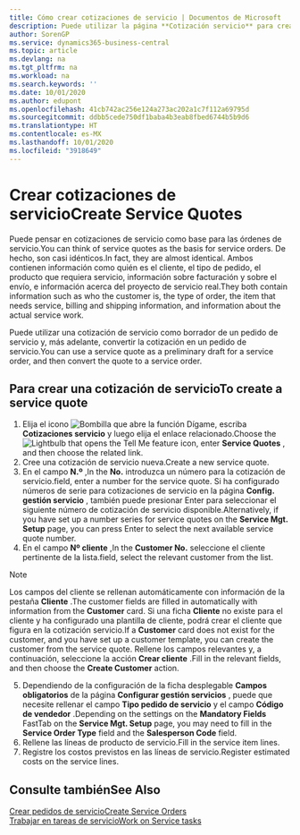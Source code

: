 ```yaml
---
title: Cómo crear cotizaciones de servicio | Documentos de Microsoft
description: Puede utilizar la página **Cotización servicio** para crear documentos en los que se introduce información acerca de un servicio, como reparación y mantenimiento, de productos de servicio a solicitud del cliente. Puede utilizar una cotización de servicio como borrador de un pedido de servicio y, más adelante, convertir la cotización en un pedido de servicio.
author: SorenGP
ms.service: dynamics365-business-central
ms.topic: article
ms.devlang: na
ms.tgt_pltfrm: na
ms.workload: na
ms.search.keywords: ''
ms.date: 10/01/2020
ms.author: edupont
ms.openlocfilehash: 41cb742ac256e124a273ac202a1c7f112a69795d
ms.sourcegitcommit: ddbb5cede750df1baba4b3eab8fbed6744b5b9d6
ms.translationtype: HT
ms.contentlocale: es-MX
ms.lasthandoff: 10/01/2020
ms.locfileid: "3918649"
---
```

# <a name="create-service-quotes"></a><span data-ttu-id="f1748-104">Crear cotizaciones de servicio</span><span class="sxs-lookup"><span data-stu-id="f1748-104">Create Service Quotes</span></span>
<span data-ttu-id="f1748-105">Puede pensar en cotizaciones de servicio como base para las órdenes de servicio.</span><span class="sxs-lookup"><span data-stu-id="f1748-105">You can think of service quotes as the basis for service orders.</span></span> <span data-ttu-id="f1748-106">De hecho, son casi idénticos.</span><span class="sxs-lookup"><span data-stu-id="f1748-106">In fact, they are almost identical.</span></span> <span data-ttu-id="f1748-107">Ambos contienen información como quién es el cliente, el tipo de pedido, el producto que requiera servicio, información sobre facturación y sobre el envío, e información acerca del proyecto de servicio real.</span><span class="sxs-lookup"><span data-stu-id="f1748-107">They both contain information such as who the customer is, the type of order, the item that needs service, billing and shipping information, and information about the actual service work.</span></span>
 
<span data-ttu-id="f1748-108">Puede utilizar una cotización de servicio como borrador de un pedido de servicio y, más adelante, convertir la cotización en un pedido de servicio.</span><span class="sxs-lookup"><span data-stu-id="f1748-108">You can use a service quote as a preliminary draft for a service order, and then convert the quote to a service order.</span></span>  
  
## <a name="to-create-a-service-quote"></a><span data-ttu-id="f1748-109">Para crear una cotización de servicio</span><span class="sxs-lookup"><span data-stu-id="f1748-109">To create a service quote</span></span>  
1. <span data-ttu-id="f1748-110">Elija el icono ![Bombilla que abre la función Dígame](media/ui-search/search_small.png "Dígame qué desea hacer"), escriba **Cotizaciones servicio** y luego elija el enlace relacionado.</span><span class="sxs-lookup"><span data-stu-id="f1748-110">Choose the ![Lightbulb that opens the Tell Me feature](media/ui-search/search_small.png "Tell me what you want to do") icon, enter **Service Quotes** , and then choose the related link.</span></span>  
2. <span data-ttu-id="f1748-111">Cree una cotización de servicio nueva.</span><span class="sxs-lookup"><span data-stu-id="f1748-111">Create a new service quote.</span></span>  
3. <span data-ttu-id="f1748-112">En el campo **N.º** ,</span><span class="sxs-lookup"><span data-stu-id="f1748-112">In the **No.**</span></span> <span data-ttu-id="f1748-113">introduzca un número para la cotización de servicio.</span><span class="sxs-lookup"><span data-stu-id="f1748-113">field, enter a number for the service quote.</span></span> <span data-ttu-id="f1748-114">Si ha configurado números de serie para cotizaciones de servicio en la página **Config. gestión servicio** , también puede presionar Enter para seleccionar el siguiente número de cotización de servicio disponible.</span><span class="sxs-lookup"><span data-stu-id="f1748-114">Alternatively, if you have set up a number series for service quotes on the **Service Mgt. Setup** page, you can press Enter to select the next available service quote number.</span></span>  
4. <span data-ttu-id="f1748-115">En el campo **Nº cliente** ,</span><span class="sxs-lookup"><span data-stu-id="f1748-115">In the **Customer No.**</span></span>  <span data-ttu-id="f1748-116">seleccione el cliente pertinente de la lista.</span><span class="sxs-lookup"><span data-stu-id="f1748-116">field, select the relevant customer from the list.</span></span>  

  > [!Note]  
  >  <span data-ttu-id="f1748-117">Los campos del cliente se rellenan automáticamente con información de la pestaña **Cliente** .</span><span class="sxs-lookup"><span data-stu-id="f1748-117">The customer fields are filled in automatically with information from the **Customer** card.</span></span> <span data-ttu-id="f1748-118">Si una ficha **Cliente** no existe para el cliente y ha configurado una plantilla de cliente, podrá crear el cliente que figura en la cotización servicio.</span><span class="sxs-lookup"><span data-stu-id="f1748-118">If a **Customer** card does not exist for the customer, and you have set up a customer template, you can create the customer from the service quote.</span></span> <span data-ttu-id="f1748-119">Rellene los campos relevantes y, a continuación, seleccione la acción **Crear cliente** .</span><span class="sxs-lookup"><span data-stu-id="f1748-119">Fill in the relevant fields, and then choose the **Create Customer** action.</span></span>  
  
5. <span data-ttu-id="f1748-120">Dependiendo de la configuración de la ficha desplegable **Campos obligatorios** de la página **Configurar gestión servicios** , puede que necesite rellenar el campo **Tipo pedido de servicio** y el campo **Código de vendedor** .</span><span class="sxs-lookup"><span data-stu-id="f1748-120">Depending on the settings on the **Mandatory Fields** FastTab on the **Service Mgt. Setup** page, you may need to fill in the **Service Order Type** field and the **Salesperson Code** field.</span></span>  
6. <span data-ttu-id="f1748-121">Rellene las líneas de producto de servicio.</span><span class="sxs-lookup"><span data-stu-id="f1748-121">Fill in the service item lines.</span></span>  
7. <span data-ttu-id="f1748-122">Registre los costos previstos en las líneas de servicio.</span><span class="sxs-lookup"><span data-stu-id="f1748-122">Register estimated costs on the service lines.</span></span>  
  
## <a name="see-also"></a><span data-ttu-id="f1748-123">Consulte también</span><span class="sxs-lookup"><span data-stu-id="f1748-123">See Also</span></span>  
[<span data-ttu-id="f1748-124">Crear pedidos de servicio</span><span class="sxs-lookup"><span data-stu-id="f1748-124">Create Service Orders</span></span>](service-how-to-create-service-orders.md)  
[<span data-ttu-id="f1748-125">Trabajar en tareas de servicio</span><span class="sxs-lookup"><span data-stu-id="f1748-125">Work on Service tasks</span></span>](service-how-to-work-on-service-tasks.md)  

 